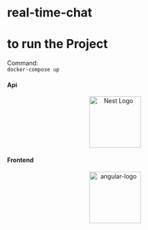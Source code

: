 # real-time-chat
# to run the Project
Command:  
`docker-compose up`


#### Api ####

<p align="center">
  <a href="http://nestjs.com/" target="blank"><img src="https://nestjs.com/img/logo-small.svg" width="120" alt="Nest Logo" /></a>
</p>

#### Frontend ####

<p align="center">
  <img href="https://angular.io/" src="https://angular.io/assets/images/logos/angular/angular.svg" alt="angular-logo" width="120px" height="120px"/>
</p>

